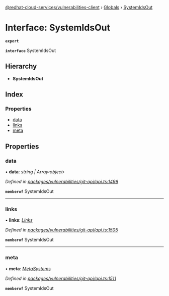 [@redhat-cloud-services/vulnerabilities-client](../README.md) › [Globals](../globals.md) › [SystemIdsOut](systemidsout.md)

# Interface: SystemIdsOut

**`export`** 

**`interface`** SystemIdsOut

## Hierarchy

* **SystemIdsOut**

## Index

### Properties

* [data](systemidsout.md#data)
* [links](systemidsout.md#links)
* [meta](systemidsout.md#meta)

## Properties

###  data

• **data**: *string | Array‹object›*

*Defined in [packages/vulnerabilities/git-api/api.ts:1499](https://github.com/RedHatInsights/javascript-clients/blob/master/packages/vulnerabilities/git-api/api.ts#L1499)*

**`memberof`** SystemIdsOut

___

###  links

• **links**: *[Links](links.md)*

*Defined in [packages/vulnerabilities/git-api/api.ts:1505](https://github.com/RedHatInsights/javascript-clients/blob/master/packages/vulnerabilities/git-api/api.ts#L1505)*

**`memberof`** SystemIdsOut

___

###  meta

• **meta**: *[MetaSystems](metasystems.md)*

*Defined in [packages/vulnerabilities/git-api/api.ts:1511](https://github.com/RedHatInsights/javascript-clients/blob/master/packages/vulnerabilities/git-api/api.ts#L1511)*

**`memberof`** SystemIdsOut
